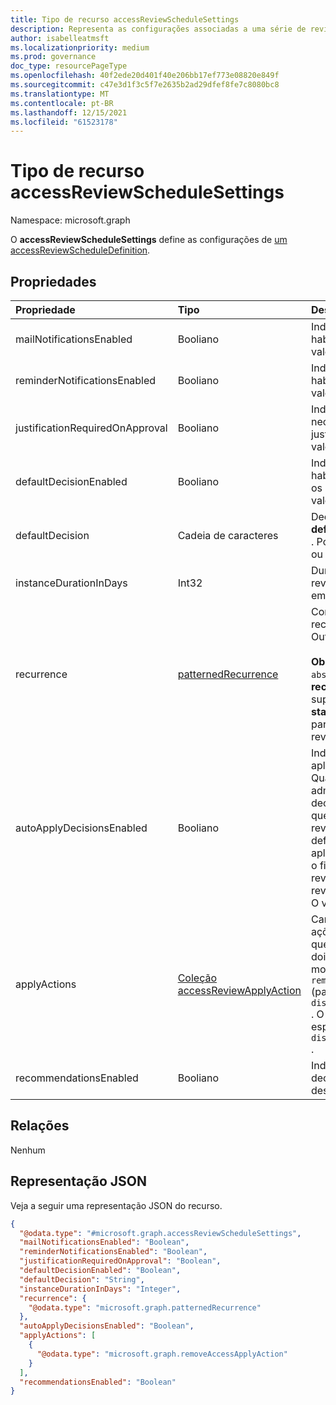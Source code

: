 ```yaml
---
title: Tipo de recurso accessReviewScheduleSettings
description: Representa as configurações associadas a uma série de revisão de acesso.
author: isabelleatmsft
ms.localizationpriority: medium
ms.prod: governance
doc_type: resourcePageType
ms.openlocfilehash: 40f2ede20d401f40e206bb17ef773e08820e849f
ms.sourcegitcommit: c47e3d1f3c5f7e2635b2ad29dfef8fe7c8080bc8
ms.translationtype: MT
ms.contentlocale: pt-BR
ms.lasthandoff: 12/15/2021
ms.locfileid: "61523178"
---
```

# <a name="accessreviewschedulesettings-resource-type"></a>Tipo de recurso accessReviewScheduleSettings

Namespace: microsoft.graph

O **accessReviewScheduleSettings** define as configurações de [um accessReviewScheduleDefinition](accessreviewscheduledefinition.md). 

## <a name="properties"></a>Propriedades
|Propriedade|Tipo|Descrição|
|:---|:---|:---|
| mailNotificationsEnabled|Booliano | Indica se os emails estão habilitados ou desabilitados. O valor padrão é `false`.               |
| reminderNotificationsEnabled|Booliano  | Indica se os lembretes estão habilitados ou desabilitados. O valor padrão é `false`.  |
| justificationRequiredOnApproval|Booliano | Indica se os revisadores são necessários para fornecer justificativa com sua decisão. O valor padrão é `false`. |
| defaultDecisionEnabled|Booliano | Indica se a decisão padrão está habilitada ou desabilitada quando os revisadores não respondem. O valor padrão é `false`. |
| defaultDecision|Cadeia de caracteres | Decisão escolhida se **defaultDecisionEnabled** for `true` . Pode ser um `Approve` dos `Deny` , ou `Recommendation` . |
| instanceDurationInDays|Int32 | Duração de cada recorrência de revisão (**accessReviewInstance**) em número de dias. |
| recurrence|[patternedRecurrence](../resources/patternedrecurrence.md) | Configurações detalhadas para recorrência usando o objeto Outlook de recorrência padrão.  <br/><br/>**Observação:** Somente `weekly` e `absoluteMonthly` em **recorrênciaPattern** são suportados. Use a propriedade **startDate** em **recurrenceRange** para determinar o dia em que a revisão é iniciada. |
| autoApplyDecisionsEnabled|Booliano | Indica se as decisões são aplicadas automaticamente. Quando definido como , um administrador deve aplicar as decisões manualmente depois que o `false` revistor concluir a revisão de acesso. Quando definido como , as decisões são aplicadas automaticamente após o fim da duração da instância de revisão de acesso, se os `true` revisadores responderam ou não. O valor padrão é `false`. |
| applyActions|[Coleção accessReviewApplyAction](../resources/accessreviewapplyaction.md) | Campo opcional. Descreve as ações a ser realizadas depois que uma revisão é concluída. Há dois tipos com suporte no momento: `removeAccessApplyAction` (padrão) e `disableAndDeleteUserApplyAction` . O campo só precisa ser especificado no caso de `disableAndDeleteUserApplyAction` . |
| recommendationsEnabled|Booliano | Indica se as recomendações de decisão estão habilitadas ou desabilitadas. |

## <a name="relationships"></a>Relações
Nenhum

## <a name="json-representation"></a>Representação JSON
Veja a seguir uma representação JSON do recurso.
<!-- {
  "blockType": "resource",
  "@odata.type": "microsoft.graph.accessReviewScheduleSettings"
}
-->
``` json
{
  "@odata.type": "#microsoft.graph.accessReviewScheduleSettings",
  "mailNotificationsEnabled": "Boolean",
  "reminderNotificationsEnabled": "Boolean",
  "justificationRequiredOnApproval": "Boolean",
  "defaultDecisionEnabled": "Boolean",
  "defaultDecision": "String",
  "instanceDurationInDays": "Integer",
  "recurrence": {
    "@odata.type": "microsoft.graph.patternedRecurrence"
  },
  "autoApplyDecisionsEnabled": "Boolean",
  "applyActions": [
    {
      "@odata.type": "microsoft.graph.removeAccessApplyAction"
    }
  ],
  "recommendationsEnabled": "Boolean"
}
```
